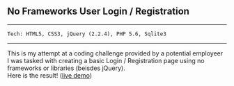 ## No Frameworks User Login / Registration ##
***
`Tech: HTML5, CSS3, jQuery (2.2.4), PHP 5.6, Sqlite3`
***

This is my attempt at a coding challenge provided by a potential employeer   
I was tasked with creating a basic Login / Registration page using no frameworks or libraries (beisdes jQuery).     
Here is the result! ([live demo](http://coreykepple.xyz "Demo"))

